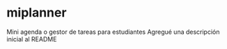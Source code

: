 # miplanner
 Mini agenda o gestor de tareas para estudiantes
Agregué una descripción inicial al README
